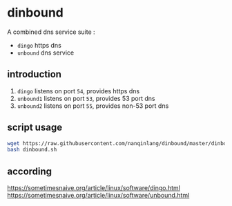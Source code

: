 # dinbound
A combined dns service suite :
- `dingo`   https dns
- `unbound` dns service

## introduction
1. `dingo`    listens on port `54`, provides https dns
2. `unbound1` listens on port `53`, provides 53 port dns
3. `unbound2` listens on port `55`, provides non-53 port dns

## script usage
```bash
wget https://raw.githubusercontent.com/nanqinlang/dinbound/master/dinbound.sh
bash dinbound.sh
```

## according
https://sometimesnaive.org/article/linux/software/dingo.html  
https://sometimesnaive.org/article/linux/software/unbound.html